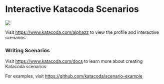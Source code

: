 # Interactive Katacoda Scenarios

[![](http://shields.katacoda.com/katacoda/alphazz/count.svg)](https://www.katacoda.com/alphazz "Get your profile on Katacoda.com")

Visit https://www.katacoda.com/alphazz to view the profile and interactive scenarios

### Writing Scenarios
Visit https://www.katacoda.com/docs to learn more about creating Katacoda scenarios

For examples, visit https://github.com/katacoda/scenario-example
